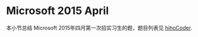 # Microsoft 2015 April

本小节总结 Microsoft 2015年四月第一次招实习生的题，题目列表见 [hihoCoder](http://hihocoder.com/contest/mstest2015april/problems).

